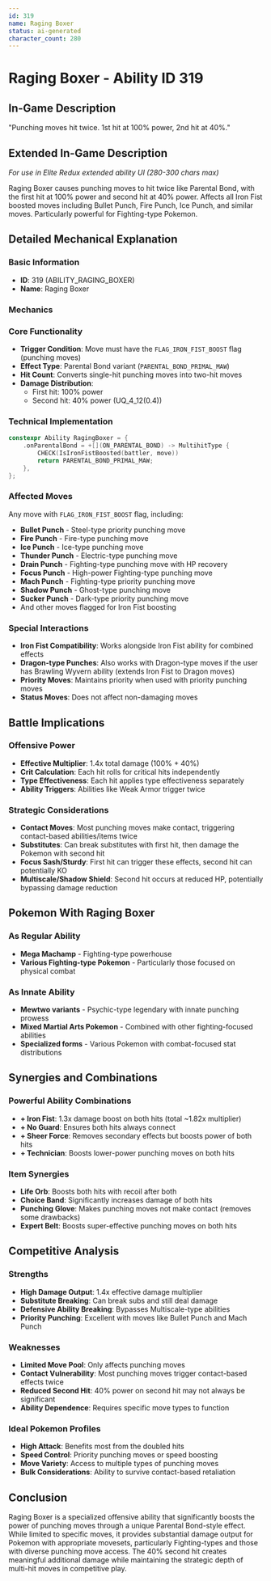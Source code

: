 ```yaml
---
id: 319
name: Raging Boxer
status: ai-generated
character_count: 280
---
```


# Raging Boxer - Ability ID 319

## In-Game Description
"Punching moves hit twice. 1st hit at 100% power, 2nd hit at 40%."

## Extended In-Game Description
*For use in Elite Redux extended ability UI (280-300 chars max)*

Raging Boxer causes punching moves to hit twice like Parental Bond, with the first hit at 100% power and second hit at 40% power. Affects all Iron Fist boosted moves including Bullet Punch, Fire Punch, Ice Punch, and similar moves. Particularly powerful for Fighting-type Pokemon.

## Detailed Mechanical Explanation

### Basic Information
- **ID**: 319 (ABILITY_RAGING_BOXER)
- **Name**: Raging Boxer

### Mechanics

### Core Functionality
- **Trigger Condition**: Move must have the `FLAG_IRON_FIST_BOOST` flag (punching moves)
- **Effect Type**: Parental Bond variant (`PARENTAL_BOND_PRIMAL_MAW`)
- **Hit Count**: Converts single-hit punching moves into two-hit moves
- **Damage Distribution**:
  - First hit: 100% power
  - Second hit: 40% power (UQ_4_12(0.4))

### Technical Implementation
```cpp
constexpr Ability RagingBoxer = {
    .onParentalBond = +[](ON_PARENTAL_BOND) -> MultihitType {
        CHECK(IsIronFistBoosted(battler, move))
        return PARENTAL_BOND_PRIMAL_MAW;
    },
};
```

### Affected Moves
Any move with `FLAG_IRON_FIST_BOOST` flag, including:
- **Bullet Punch** - Steel-type priority punching move
- **Fire Punch** - Fire-type punching move  
- **Ice Punch** - Ice-type punching move
- **Thunder Punch** - Electric-type punching move
- **Drain Punch** - Fighting-type punching move with HP recovery
- **Focus Punch** - High-power Fighting-type punching move
- **Mach Punch** - Fighting-type priority punching move
- **Shadow Punch** - Ghost-type punching move
- **Sucker Punch** - Dark-type priority punching move
- And other moves flagged for Iron Fist boosting

### Special Interactions
- **Iron Fist Compatibility**: Works alongside Iron Fist ability for combined effects
- **Dragon-type Punches**: Also works with Dragon-type moves if the user has Brawling Wyvern ability (extends Iron Fist to Dragon moves)
- **Priority Moves**: Maintains priority when used with priority punching moves
- **Status Moves**: Does not affect non-damaging moves

## Battle Implications

### Offensive Power
- **Effective Multiplier**: 1.4x total damage (100% + 40%)
- **Crit Calculation**: Each hit rolls for critical hits independently
- **Type Effectiveness**: Each hit applies type effectiveness separately
- **Ability Triggers**: Abilities like Weak Armor trigger twice

### Strategic Considerations
- **Contact Moves**: Most punching moves make contact, triggering contact-based abilities/items twice
- **Substitutes**: Can break substitutes with first hit, then damage the Pokemon with second hit
- **Focus Sash/Sturdy**: First hit can trigger these effects, second hit can potentially KO
- **Multiscale/Shadow Shield**: Second hit occurs at reduced HP, potentially bypassing damage reduction

## Pokemon With Raging Boxer

### As Regular Ability
- **Mega Machamp** - Fighting-type powerhouse
- **Various Fighting-type Pokemon** - Particularly those focused on physical combat

### As Innate Ability
- **Mewtwo variants** - Psychic-type legendary with innate punching prowess
- **Mixed Martial Arts Pokemon** - Combined with other fighting-focused abilities
- **Specialized forms** - Various Pokemon with combat-focused stat distributions

## Synergies and Combinations

### Powerful Ability Combinations
- **+ Iron Fist**: 1.3x damage boost on both hits (total ~1.82x multiplier)
- **+ No Guard**: Ensures both hits always connect
- **+ Sheer Force**: Removes secondary effects but boosts power of both hits
- **+ Technician**: Boosts lower-power punching moves on both hits

### Item Synergies
- **Life Orb**: Boosts both hits with recoil after both
- **Choice Band**: Significantly increases damage of both hits
- **Punching Glove**: Makes punching moves not make contact (removes some drawbacks)
- **Expert Belt**: Boosts super-effective punching moves on both hits

## Competitive Analysis

### Strengths
- **High Damage Output**: 1.4x effective damage multiplier
- **Substitute Breaking**: Can break subs and still deal damage
- **Defensive Ability Breaking**: Bypasses Multiscale-type abilities
- **Priority Punching**: Excellent with moves like Bullet Punch and Mach Punch

### Weaknesses
- **Limited Move Pool**: Only affects punching moves
- **Contact Vulnerability**: Most punching moves trigger contact-based effects twice
- **Reduced Second Hit**: 40% power on second hit may not always be significant
- **Ability Dependence**: Requires specific move types to function

### Ideal Pokemon Profiles
- **High Attack**: Benefits most from the doubled hits
- **Speed Control**: Priority punching moves or speed boosting
- **Move Variety**: Access to multiple types of punching moves
- **Bulk Considerations**: Ability to survive contact-based retaliation

## Conclusion

Raging Boxer is a specialized offensive ability that significantly boosts the power of punching moves through a unique Parental Bond-style effect. While limited to specific moves, it provides substantial damage output for Pokemon with appropriate movesets, particularly Fighting-types and those with diverse punching move access. The 40% second hit creates meaningful additional damage while maintaining the strategic depth of multi-hit moves in competitive play.